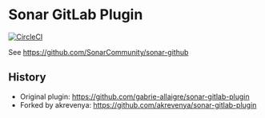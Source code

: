 Sonar GitLab Plugin
===================

[![CircleCI](https://circleci.com/gh/jSherz/sonar-gitlab-plugin/tree/master.svg?style=svg)](https://circleci.com/gh/jSherz/sonar-gitlab-plugin/tree/master)

See https://github.com/SonarCommunity/sonar-github

## History

* Original plugin: https://github.com/gabrie-allaigre/sonar-gitlab-plugin
* Forked by akrevenya: https://github.com/akrevenya/sonar-gitlab-plugin
